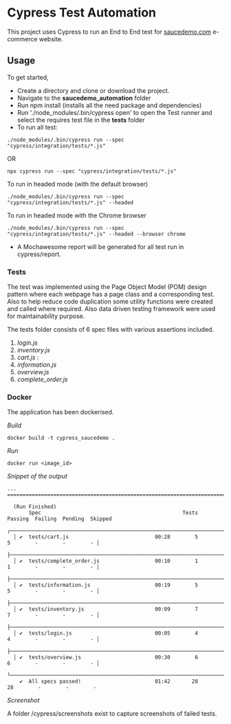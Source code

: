 # Cypress Test Automation

This project uses Cypress to run an End to End test for [saucedemo.com](https://www.saucedemo.com/) e-commerce website.

## Usage

To get started, 
- Create a directory and clone or download the project.
- Navigate to the **saucedemo_automation** folder
- Run npm install (installs all the need package and dependencies)
- Run './node_modules/.bin/cypress open' to open the Test runner and select the requires test file in the **tests** folder
- To run all test: 
```
./node_modules/.bin/cypress run --spec "cypress/integration/tests/*.js"
```
OR
```
npx cypress run --spec "cypress/integration/tests/*.js"
```
To run in headed mode (with the default browser)
```
./node_modules/.bin/cypress run --spec "cypress/integration/tests/*.js" --headed
```
To run in headed mode with the Chrome browser
```
./node_modules/.bin/cypress run --spec "cypress/integration/tests/*.js" --headed --browser chrome
```

- A Mochawesome report will be generated for all test run in cypress/report.



### Tests

The test was implemented using the Page Object Model (POM) design pattern where each webpage has a page class and a corresponding test. Also to help reduce code duplication some utility functions were created and called where required. Also data driven testing framework were used for maintainability purpose.

The tests folder consists of 6 spec files with various assertions included.


1. *login.js* 
1. *inventory.js*
1. *cart.js* : 
1. *information.js*
1. *overview.js*
1. *complete_order.js*

### Docker

The application has been dockerised. 

*Build*
```
docker build -t cypress_saucedemo .
```
*Run*
```
docker run <image_id>
```

*Snippet of the output*

```
...
====================================================================================================

  (Run Finished)
       Spec                                              Tests  Passing  Failing  Pending  Skipped  
  ┌────────────────────────────────────────────────────────────────────────────────────────────────┐
  │ ✔  tests/cart.js                            00:28        5        5        -        -        - │
  ├────────────────────────────────────────────────────────────────────────────────────────────────┤
  │ ✔  tests/complete_order.js                  00:10        1        1        -        -        - │
  ├────────────────────────────────────────────────────────────────────────────────────────────────┤
  │ ✔  tests/information.js                     00:19        5        5        -        -        - │
  ├────────────────────────────────────────────────────────────────────────────────────────────────┤
  │ ✔  tests/inventory.js                       00:09        7        7        -        -        - │
  ├────────────────────────────────────────────────────────────────────────────────────────────────┤
  │ ✔  tests/login.js                           00:05        4        4        -        -        - │
  ├────────────────────────────────────────────────────────────────────────────────────────────────┤
  │ ✔  tests/overview.js                        00:30        6        6        -        -        - │
  └────────────────────────────────────────────────────────────────────────────────────────────────┘
    ✔  All specs passed!                        01:42       28       28        -        -        -  

```

*Screenshot*

A folder /cypress/screenshots exist to capture screenshots of failed tests.